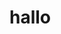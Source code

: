 <!DOCTYPE HTML>
<html>
  <head>
    <body>
      <h1 style=color:"red";>hallo</h1>
      </body>
    </html>
